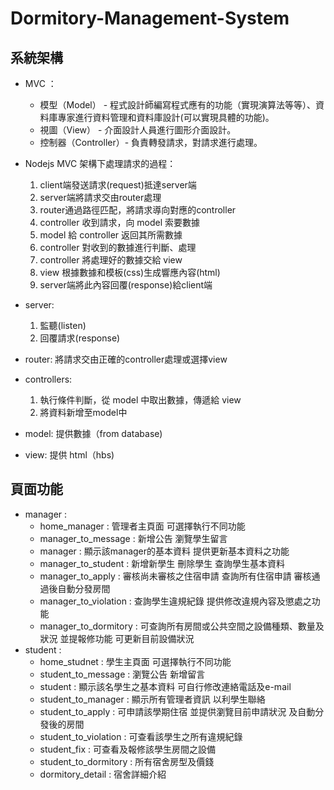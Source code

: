 # Dormitory-Management-System

## 系統架構
* MVC ：
    * 模型（Model） - 程式設計師編寫程式應有的功能（實現演算法等等）、資料庫專家進行資料管理和資料庫設計(可以實現具體的功能)。
    * 視圖（View） - 介面設計人員進行圖形介面設計。
    * 控制器（Controller）- 負責轉發請求，對請求進行處理。

* Nodejs MVC 架構下處理請求的過程：
    1. client端發送請求(request)抵達server端
    2. server端將請求交由router處理
    3. router通過路徑匹配，將請求導向對應的controller
    4. controller 收到請求，向 model 索要數據
    5. model 給 controller 返回其所需數據
    6. controller 對收到的數據進行判斷、處理
    7. controller 將處理好的數據交給 view
    8. view 根據數據和模板(css)生成響應內容(html)
    9. server端將此內容回覆(response)給client端

* server: 
    1.    監聽(listen)
    2.    回覆請求(response)
* router: 將請求交由正確的controller處理或選擇view
* controllers: 
    1.    執行條件判斷，從 model 中取出數據，傳遞給 view
    2.    將資料新增至model中
* model: 提供數據（from database)
* view: 提供 html（hbs)
## 頁面功能
* manager : 
    * home_manager : 管理者主頁面 可選擇執行不同功能
	* manager_to_message : 新增公告 瀏覽學生留言
	* manager : 顯示該manager的基本資料 提供更新基本資料之功能
	* manager_to_student : 新增新學生 刪除學生 查詢學生基本資料
	* manager_to_apply : 審核尚未審核之住宿申請 查詢所有住宿申請 審核通過後自動分發房間
	* manager_to_violation : 查詢學生違規紀錄 提供修改違規內容及懲處之功能
	* manager_to_dormitory : 可查詢所有房間或公共空間之設備種類、數量及狀況 並提報修功能 可更新目前設備狀況
* student : 
	* home_studnet : 學生主頁面 可選擇執行不同功能
	* student_to_message : 瀏覽公告 新增留言
	* student : 顯示該名學生之基本資料 可自行修改連絡電話及e-mail
	* student_to_manager : 顯示所有管理者資訊 以利學生聯絡
	* student_to_apply : 可申請該學期住宿 並提供瀏覽目前申請狀況 及自動分發後的房間
	* student_to_violation : 可查看該學生之所有違規紀錄
	* student_fix : 可查看及報修該學生房間之設備
	* student_to_dormitory : 所有宿舍房型及價錢
	* dormitory_detail : 宿舍詳細介紹